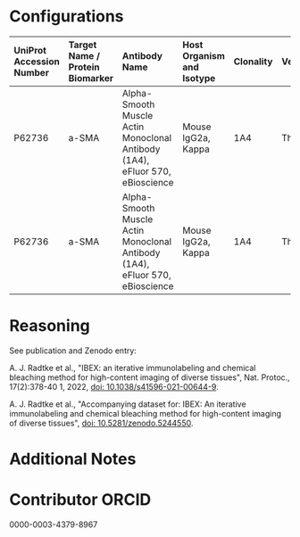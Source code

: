 # Configurations

| UniProt Accession Number   | Target Name / Protein Biomarker   | Antibody Name                                                                | Host Organism and Isotype   | Clonality   | Vendor   | Catalog Number   | Conjugate   | RRID       | Application   | Method           | Tissue Preservation   | Tissue        | Detergent         | Antigen Retrieval Conditions   | Dye Inactivation Conditions                                            | Result   | Agree        | Disagree   |
|:---------------------------|:----------------------------------|:-----------------------------------------------------------------------------|:----------------------------|:------------|:---------|:-----------------|:------------|:-----------|:--------------|:-----------------|:----------------------|:--------------|:------------------|:-------------------------------|:-----------------------------------------------------------------------|:---------|:-------------|:-----------|
| P62736                     | a-SMA                             | Alpha-Smooth Muscle Actin Monoclonal Antibody (1A4), eFluor 570, eBioscience | Mouse IgG2a, Kappa          | 1A4         | Thermo   | 41-9760-82       | eF570       | AB_2573631 | IHC-Fr        | IBEX2D Automated | 1% PFA Fixed Frozen   | Human jejunum | 0.3% Triton-X-100 |                                | 0.5 mg/ml LiBH4 10 minutes continuous exchange with automated protocol | Success  | [+](#reason1) |            |
| P62736                     | a-SMA                             | Alpha-Smooth Muscle Actin Monoclonal Antibody (1A4), eFluor 570, eBioscience | Mouse IgG2a, Kappa          | 1A4         | Thermo   | 41-9760-82       | eF570       | AB_2573631 | IHC-Fr        | IBEX2D Manual    | 1% PFA Fixed Frozen   | Human spleen  | 0.3% Triton-X-100 |                                | 1 mg/ml LiBH4 15 minutes                                               | Success  | [+](#reason1) |            |

# Reasoning

<a name="reason1"></a>
See publication and Zenodo entry:

A. J. Radtke et al., "IBEX: an iterative immunolabeling and chemical bleaching
 method for high-content imaging of diverse tissues", Nat. Protoc., 17(2):378-40
1, 2022, [doi: 10.1038/s41596-021-00644-9](https://doi.org/10.1038/s41596-021-00644-9).

A. J. Radtke et al., "Accompanying dataset for: IBEX: An iterative immunolabeling and chemical 
bleaching method for high-content imaging of diverse tissues",
[doi: 10.5281/zenodo.5244550](https://doi.org/10.5281/zenodo.5244551).


# Additional Notes

# Contributor ORCID

0000-0003-4379-8967
